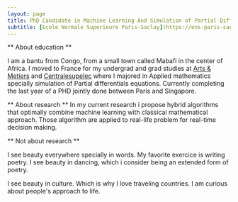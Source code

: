 ```yaml
---
layout: page
title: PhD Candidate in Machine Learning And Simulation of Partial Differential Equations
subtitle: [Ecole Normale Superieure Paris-Saclay](https://ens-paris-saclay.fr/en) and [NTU Singapore](https://www.ntu.edu.sg)
---
```


** About education **

I am a bantu from Congo, from a small town called Mabafi in the center of Africa. I moved to France for my undergrad and grad studies at [Arts & Metiers](https://artsetmetiers.fr/en) and  [Centralesupelec](https://www.centralesupelec.fr/en) where I majored in Applied mathematics specially simulation of Partial differentials equations. Currently completing the last year of a  PHD jointly done between Paris and Singapore.




** About research **
In my current research i propose hybrid algorithms that optimally combine machine learning with classical mathematical approach.
Those algorithm are applied to real-life problem for real-time decision making.


** Not about research **

I see beauty everywhere specially in words. My favorite exercice is writing poetry. 
I see beauty in dancing, which i consider being an extended form of poetry.

I see beauty in culture. Which is why I love traveling countries. 
I am curious about people's approach to life.





